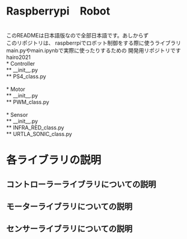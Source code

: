 # Raspberrypi　Robot
<br>
このREADMEは日本語版なので全部日本語です。あしからず
<br>
このリポジトリは、
raspberrpiでロボット制御をする際に使うライブラリ
main.pyやmain.ipynbで実際に使ったりするための
開発用リポジトリです
<br>
hairo2021<br>
    * Controller<br>
        ** __init__.py<br>
        ** PS4_class.py<br>
    <br>
    * Motor<br>
        ** __init__.py<br>
        ** PWM_class.py<br>
    <br>
    * Sensor<br>
        ** __init__.py<br>
        ** INFRA_RED_class.py<br>
        ** URTLA_SONIC_class.py<br>

# 各ライブラリの説明

## コントローラーライブラリについての説明

## モーターライブラリについての説明

## センサーライブラリについての説明






